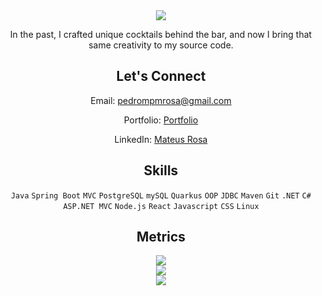 <div align="center">
  <img src="https://capsule-render.vercel.app/api?type=venom&height=200&text=Pedro%20Mateus%20Rosa&fontSize=70&fontColor=FFFFFF&color=0:8871e5,100:b678c4&stroke=b678c4">


In the past, I crafted unique cocktails behind the bar, and now I bring that same creativity to my source code.


## Let's Connect
Email: [pedrompmrosa@gmail.com](mailto:pedrompmrosa@gmail.com)

Portfolio: [Portfolio](https://mateusrosecode.netlify.app/)

LinkedIn: [Mateus Rosa](https://www.linkedin.com/in/mateusrosecode/)


## Skills

`Java` `Spring Boot` `MVC` `PostgreSQL` `mySQL` `Quarkus` `OOP` `JDBC` `Maven` `Git` `.NET` `C#` `ASP.NET MVC` `Node.js` `React` `Javascript` `CSS` `Linux`


## Metrics

<div align="center">
  <img src="https://github-readme-stats.vercel.app/api?username=mateusrose&theme=radical&show_icons=true&hide_border=true&count_private=true"><br>
  <img src="https://github-readme-streak-stats.herokuapp.com/?user=mateusrose&theme=radical&hide_border=true"><br>  
  <img src="https://github-readme-stats.vercel.app/api/top-langs/?username=mateusrose&theme=radical&show_icons=true&hide_border=true&layout=compact">
</div>

</div>



<!--
**mateusrose/mateusrose** is a ✨ _special_ ✨ repository because its `README.md` (this file) appears on your GitHub profile.
[![Anurag's GitHub stats](https://github-readme-stats.vercel.app/api?username=mateusrose)](https://github.com/mateusrose/github-readme-stats)
Here are some ideas to get you started:

- 🔭 I’m currently working on ...
- 🌱 I’m currently learning ...
- 👯 I’m looking to collaborate on ...
- 🤔 I’m looking for help with ...
- 💬 Ask me about ...
- 📫 How to reach me: ...
- 😄 Pronouns: ...
- ⚡ Fun fact: ...
-->
